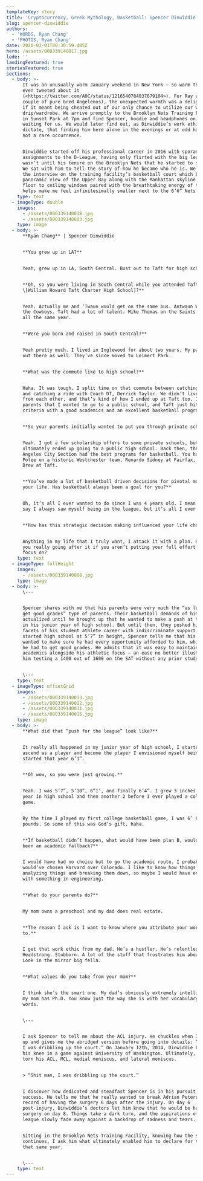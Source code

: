 ```yaml
---
templateKey: story
title: 'Cryptocurrency, Greek Mythology, Basketball: Spencer Dinwiddie'
slug: spencer-dinwiddie
authors:
  - 'WORDS, Ryan Chang'
  - 'PHOTOS, Ryan Chang'
date: 2020-03-01T00:30:59.405Z
hero: /assets/000339140017.jpg
lede: ''
landingFeatured: true
storiesFeatured: true
sections:
  - body: >-
      It was an unusually warm January weekend in New York – so warm that AOC
      even tweeted about it
      (<https://twitter.com/AOC/status/1216540784037679104>). For Ray and me (a
      couple of pure bred Angelenos), the unexpected warmth was a delight even
      if it meant being cheated out of our only chance to utilize our winter
      drip/wardrobe. We arrive promptly to the Brooklyn Nets Training Facility
      in Sunset Park at 7pm and find Spencer, hoodie and headphones on, already
      waiting for us. We would later find out, as Dinwiddie’s work ethic would
      dictate, that finding him here alone in the evenings or at odd hours is
      not a rare occurrence.


      Dinwiddie started off his professional career in 2016 with sporadic
      assignments to the D-League, having only flirted with the big league. It
      wasn’t until his tenure on the Brooklyn Nets that he started to show off.
      We sat with him to tell the story of how he became who he is. We conduct
      the interview on the training facility’s basketball court which boasts a
      panoramic view of the Upper Bay along with the Manhattan skyline. The
      floor to ceiling windows paired with the breathtaking energy of the city
      helps make me feel infinitesimally smaller next to the 6’6” Nets guard.
    type: text
  - imageType: double
    images:
      - /assets/000339140018.jpg
      - /assets/000339140003.jpg
    type: image
  - body: >-
      **Ryan Chang** | Spencer Dinwiddie


      **You grew up in LA?**


      Yeah, grew up in LA, South Central. Bust out to Taft for high school. 


      **Oh, so you were living in South Central while you attended Taft
      \[William Howard Taft Charter High School]?**


      Yeah. Actually me and ‘Twaun would get on the same bus. Antwaun Woods on
      the Cowboys. Taft had a lot of talent. Mike Thomas on the Saints. We were
      all the same year.


      **Were you born and raised in South Central?**


      Yeah pretty much. I lived in Inglewood for about two years. My parents met
      out there as well. They’ve since moved to Leimert Park.


      **What was the commute like to high school?**


      Haha. It was tough. I split time on that commute between catching the bus
      and catching a ride with Coach DT, Derrick Taylor. We didn’t live too far
      from each other, and that’s kind of how I ended up at Taft too. I told my
      parents that I wanted to go to a public school, and Taft just hit all the
      criteria with a good academics and an excellent basketball program.


      **So your parents initially wanted to put you through private school?**


      Yeah. I got a few scholarship offers to some private schools, but I
      ultimately ended up going to a public high school. Back then, the Los
      Angeles City Section had the best programs for basketball. You had Dwayne
      Polee on a historic Westchester team, Renardo Sidney at Fairfax, and Larry
      Drew at Taft. 


      **You’ve made a lot of basketball driven decisions for pivotal moments in
      your life. Has basketball always been a goal for you?**


      Oh, it’s all I ever wanted to do since I was 4 years old. I mean I can’t
      say I always saw myself being in the league, but it’s all I ever wanted.


      **How has this strategic decision making influenced your life choices?**


      Anything in my life that I truly want, I attack it with a plan. How are
      you really going after it if you aren’t putting your full effort or full
      focus on?
    type: text
  - imageType: fullHeight
    images:
      - /assets/000339140008.jpg
    type: image
  - body: >-
      \---


      Spencer shares with me that his parents were very much the “as long as you
      get good grades” type of parents. Their basketball demands of him were not
      actualized until he brought up that he wanted to make a push at the league
      in his junior year of high school. But until then, they pushed him in all
      facets of his student athlete career with indiscriminate support. Having
      started high school at 5’7” in height, Spencer tells me that his parents
      wanted to make sure he had every opportunity afforded to him, which meant
      he had to get good grades. He admits that it was easy to maintain his high
      academics alongside his athletic focus – an ease no better illustrated by
      him testing a 1400 out of 1600 on the SAT without any prior studying.


      \---
    type: text
  - imageType: offsetGrid
    images:
      - /assets/000339140013.jpg
      - /assets/000339140022.jpg
      - /assets/000339140031.jpg
      - /assets/000339140015.jpg
    type: image
  - body: >-
      **What did that “push for the league” look like?**


      It really all happened in my junior year of high school, I started to
      ascend as a player and become the player I envisioned myself being. I
      started that year 6’1”.


      **Oh wow, so you were just growing.**


      Yeah. I was 5’7”, 5’10”, 6”1’, and finally 6’4”. I grew 3 inches every
      year in high school and then another 2 before I ever played a college
      game.


      By the time I played my first college basketball game, I was 6’ 6”, 185
      pounds. So some of this was God’s gift, haha.


      **If basketball didn’t happen, what would have been plan B, would it have
      been an academic fallback?**


      I would have had no choice but to go the academic route. I probably
      would’ve chosen Harvard over Colorado. I like to know how things work by
      analyzing things and breaking them down, so maybe I would have ended up
      with something in engineering.


      **What do your parents do?**


      My mom owns a preschool and my dad does real estate.


      **The reason I ask is I want to know where you attribute your work ethic
      to.**


      I get that work ethic from my dad. He’s a hustler. He’s relentless.
      Headstrong. Stubborn. A lot of the stuff that frustrates him about me.
      Look in the mirror big fella.


      **What values do you take from your mom?**


      I think she’s the smart one. My dad’s obviously extremely intelligent, but
      my mom has Ph.D. You know just the way she is with her vocabulary and her
      words.


      \---


      I ask Spencer to tell me about the ACL injury. He chuckles when I bring it
      up and gives me the abridged version before going into details: “Shit man,
      I was dribbling up the court.” On January 12th, 2014, Dinwiddie blew out
      his knee in a game against University of Washington. Ultimately, he had
      torn his ACL, MCL, medial meniscus, and lateral meniscus.


      > “Shit man, I was dribbling up the court.”


      I discover how dedicated and steadfast Spencer is in his pursuit of
      success. He tells me that he really wanted to break Adrian Peterson’s
      record of having the surgery 6 days after the injury. On day 6
      post-injury, Dinwiddie’s doctors let him know that he would be having
      surgery on day 8. Things take a dark turn, and the aspirations of the
      league slowly fade away against a backdrop of sadness and tears.


      Sitting in the Brooklyn Nets Training Facility, knowing how the story
      continues, I ask him what ultimately enabled him to declare for the NBA
      that same year.


      \---
    type: text
---
```


